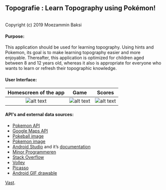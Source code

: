 ## **Topografie** : Learn Topography using Pokémon!
######
Copyright (c) 2019 Moezammin Baksi
#### Purpose: 
This application should be used for learning topography. Using hints and Pokemon, its goal is to make learning topography easier and more enjoyable. 
Thereafter, this application is optimized for children aged between 8 and 12 years old, whereas it also is appropriate for everyone who wants to learn or refresh their topographic knowledge.
#### User Interface:
Homescreen of the app      |  Game | Scores
:-------------------------:|:-------------------------:|:-------------------------:
![alt text](https://github.com/moez-baksi/TicTacToe/blob/master/doc/Screenshot_2018-11-19-12-31-57%5B1%5D.png)  |  ![alt text](https://i.imgur.com/OvMZBs9.jpg) |  ![alt text](https://i.imgur.com/OvMZBs9.jpg) 

#### API's and external data sources:
  * [Pokemon API](https://pokeapi.co)
  * [Google Maps API](https://cloud.google.com/maps-platform/)
  * [Pokeball image](https://upload.wikimedia.org/wikipedia/en/3/39/Pokeball.PNG)
  * [Pokemon image](http://vance.nl/verrassende-geschiedenis-woord-pokemon/)
  * [Android Studio](https://developer.android.com/studio/) and it’s [documentation](https://developer.android.com/docs/)
  * [Minor Programmeren](http://www.mprog.nl/)
  * [Stack Overflow](https://stackoverflow.com/)
  * [Volley](https://developer.android.com/training/volley/)
  * [Picasso](http://square.github.io/picasso/)
  * [Android GIF drawable](https://github.com/koral--/android-gif-drawable)

[Vast](http://heuristieken.nl/wiki/index.php?title=Amstelhaege#Requirements_voor_de_wijk).
